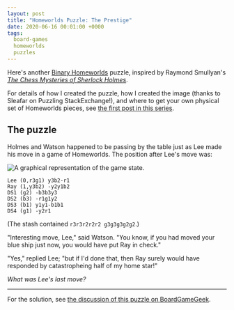 ```yaml
---
layout: post
title: "Homeworlds Puzzle: The Prestige"
date: 2020-06-16 00:01:00 +0000
tags:
  board-games
  homeworlds
  puzzles
---
```


Here's another [Binary Homeworlds](https://boardgamegeek.com/boardgame/14634/homeworlds) puzzle,
inspired by Raymond Smullyan's _[The Chess Mysteries of Sherlock Holmes](https://amzn.to/37BjnIa)_.

For details of how I created the puzzle, how I created the image (thanks to Sleafar on Puzzling
StackExchange!), and where to get your own physical set of Homeworlds pieces,
see [the first post in this series](/blog/2020/05/29/homeworlds-mini-doomsday-machine/).


## The puzzle

Holmes and Watson happened to be passing by the table just as Lee made his move in a game of Homeworlds.
The position after Lee's move was:

![A graphical representation of the game state.](/blog/images/2020-06-16-the-prestige.png)

    Lee (0,r3g1) y3b2-r1
    Ray (1,y3b2) -y2y1b2
    DS1 (g2) -b3b3y3
    DS2 (b3) -r1g1y2
    DS3 (b1) y1y1-b1b1
    DS4 (g1) -y2r1

(The stash contained `r3r3r2r2r2 g3g3g3g2g2`.)

"Interesting move, Lee," said Watson. "You know, if you had moved your blue ship just now,
you would have put Ray in check."

"Yes," replied Lee; "but if I'd done that, then Ray surely would have responded by
catastropheing half of my home star!"

*What was Lee's last move?*

----

For the solution, see [the discussion of this puzzle on BoardGameGeek](https://boardgamegeek.com/thread/2448826/).
